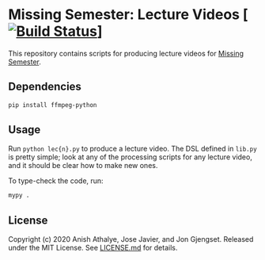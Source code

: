 # Missing Semester: Lecture Videos [[![Build Status](https://travis-ci.com/missing-semester/videos.svg?branch=master)](https://travis-ci.com/missing-semester/videos)]

This repository contains scripts for producing lecture videos for [Missing
Semester](https://missing.csail.mit.edu).

## Dependencies

```bash
pip install ffmpeg-python
```

## Usage

Run `python lec{n}.py` to produce a lecture video. The DSL defined in `lib.py`
is pretty simple; look at any of the processing scripts for any lecture video,
and it should be clear how to make new ones.

To type-check the code, run:

```bash
mypy .
```

## License

Copyright (c) 2020 Anish Athalye, Jose Javier, and Jon Gjengset. Released under
the MIT License. See [LICENSE.md](LICENSE.md) for details.
